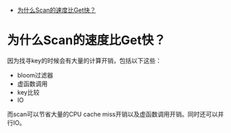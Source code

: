 - [为什么Scan的速度比Get快？](#为什么scan的速度比get快)

# 为什么Scan的速度比Get快？
因为找寻key的时候会有大量的计算开销，包括以下这些：
* bloom过滤器
* 虚函数调用
* key比较
* IO

而scan可以节省大量的CPU cache miss开销以及虚函数调用开销。同时还可以并行IO。